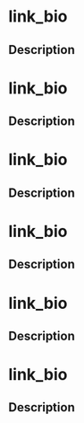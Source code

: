# link_bio

## Description

# link_bio

## Description

# link_bio

## Description

# link_bio

## Description

# link_bio

## Description

# link_bio

## Description

